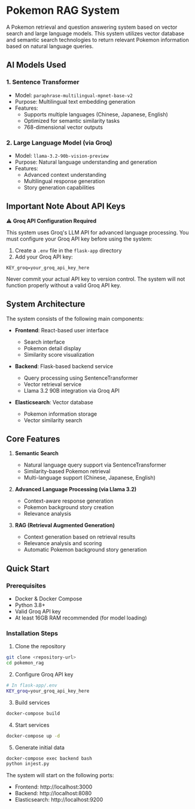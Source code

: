 # Pokemon RAG System

A Pokemon retrieval and question answering system based on vector search and large language models. This system utilizes vector database and semantic search technologies to return relevant Pokemon information based on natural language queries.

## AI Models Used

### 1. Sentence Transformer
- Model: `paraphrase-multilingual-mpnet-base-v2`
- Purpose: Multilingual text embedding generation
- Features:
  - Supports multiple languages (Chinese, Japanese, English)
  - Optimized for semantic similarity tasks
  - 768-dimensional vector outputs

### 2. Large Language Model (via Groq)
- Model: `llama-3.2-90b-vision-preview`
- Purpose: Natural language understanding and generation
- Features:
  - Advanced context understanding
  - Multilingual response generation
  - Story generation capabilities

## Important Note About API Keys

⚠️ **Groq API Configuration Required**

This system uses Groq's LLM API for advanced language processing. You must configure your Groq API key before using the system:

1. Create a `.env` file in the `flask-app` directory
2. Add your Groq API key:
```
KEY_groq=your_groq_api_key_here
```

Never commit your actual API key to version control. The system will not function properly without a valid Groq API key.

## System Architecture

The system consists of the following main components:

- **Frontend**: React-based user interface
  - Search interface
  - Pokemon detail display
  - Similarity score visualization

- **Backend**: Flask-based backend service
  - Query processing using SentenceTransformer
  - Vector retrieval service
  - Llama 3.2 90B integration via Groq API
  
- **Elasticsearch**: Vector database
  - Pokemon information storage
  - Vector similarity search

## Core Features

1. **Semantic Search**
   - Natural language query support via SentenceTransformer
   - Similarity-based Pokemon retrieval
   - Multi-language support (Chinese, Japanese, English)

2. **Advanced Language Processing (via Llama 3.2)**
   - Context-aware response generation
   - Pokemon background story creation
   - Relevance analysis

3. **RAG (Retrieval Augmented Generation)**
   - Context generation based on retrieval results
   - Relevance analysis and scoring
   - Automatic Pokemon background story generation

## Quick Start

### Prerequisites

- Docker & Docker Compose
- Python 3.8+
- Valid Groq API key
- At least 16GB RAM recommended (for model loading)

### Installation Steps

1. Clone the repository
```bash
git clone <repository-url>
cd pokemon_rag
```

2. Configure Groq API key
```bash
# In flask-app/.env
KEY_groq=your_groq_api_key_here
```

3. Build services
```bash
docker-compose build
```

4. Start services
```bash
docker-compose up -d
```

5. Generate initial data
```bash
docker-compose exec backend bash
python injest.py
```


The system will start on the following ports:
- Frontend: http://localhost:3000
- Backend: http://localhost:8080
- Elasticsearch: http://localhost:9200


